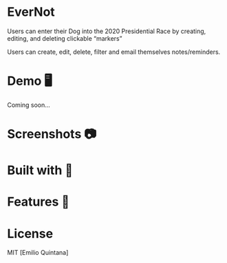 # EverNot

Users can enter their Dog into the 2020 Presidential Race by creating, editing, and deleting clickable “markers”

Users can create, edit, delete, filter and email themselves notes/reminders. 

# Demo 🖥️

Coming soon...

# Screenshots 📷

# Built with 🔧

# Features 🌟

# License 

MIT [Emilio Quintana]

